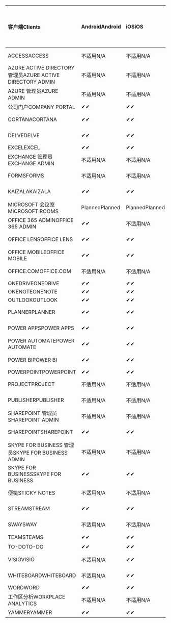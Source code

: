 <!-- This file is generated automatically. Changes made to this file will be overwritten.-->
|<span data-ttu-id="e599e-101">客户端</span><span class="sxs-lookup"><span data-stu-id="e599e-101">Clients</span></span>|<span data-ttu-id="e599e-102">Android</span><span class="sxs-lookup"><span data-stu-id="e599e-102">Android</span></span>|<span data-ttu-id="e599e-103">iOS</span><span class="sxs-lookup"><span data-stu-id="e599e-103">iOS</span></span>|<span data-ttu-id="e599e-104">Mac</span><span class="sxs-lookup"><span data-stu-id="e599e-104">Mac</span></span>|<span data-ttu-id="e599e-105">Windows 10</span><span class="sxs-lookup"><span data-stu-id="e599e-105">Windows 10</span></span><br><span data-ttu-id="e599e-106">桌面</span><span class="sxs-lookup"><span data-stu-id="e599e-106">Desktop</span></span>|<span data-ttu-id="e599e-107">Windows 10</span><span class="sxs-lookup"><span data-stu-id="e599e-107">Windows 10</span></span><br><span data-ttu-id="e599e-108">新式应用</span><span class="sxs-lookup"><span data-stu-id="e599e-108">Modern Apps</span></span>|
|:-|:-|:-|:-|:-|:-|
|<span data-ttu-id="e599e-109">ACCESS</span><span class="sxs-lookup"><span data-stu-id="e599e-109">ACCESS</span></span>|<span data-ttu-id="e599e-110">不适用</span><span class="sxs-lookup"><span data-stu-id="e599e-110">N/A</span></span>|<span data-ttu-id="e599e-111">不适用</span><span class="sxs-lookup"><span data-stu-id="e599e-111">N/A</span></span>|<span data-ttu-id="e599e-112">不适用</span><span class="sxs-lookup"><span data-stu-id="e599e-112">N/A</span></span>|<span data-ttu-id="e599e-113">✔</span><span class="sxs-lookup"><span data-stu-id="e599e-113">✔</span></span>|<span data-ttu-id="e599e-114">不适用</span><span class="sxs-lookup"><span data-stu-id="e599e-114">N/A</span></span>|
|<span data-ttu-id="e599e-115">AZURE ACTIVE DIRECTORY 管理员</span><span class="sxs-lookup"><span data-stu-id="e599e-115">AZURE ACTIVE DIRECTORY ADMIN</span></span>|<span data-ttu-id="e599e-116">不适用</span><span class="sxs-lookup"><span data-stu-id="e599e-116">N/A</span></span>|<span data-ttu-id="e599e-117">不适用</span><span class="sxs-lookup"><span data-stu-id="e599e-117">N/A</span></span>|<span data-ttu-id="e599e-118">不适用</span><span class="sxs-lookup"><span data-stu-id="e599e-118">N/A</span></span>|<span data-ttu-id="e599e-119">✔</span><span class="sxs-lookup"><span data-stu-id="e599e-119">✔</span></span>|<span data-ttu-id="e599e-120">不适用</span><span class="sxs-lookup"><span data-stu-id="e599e-120">N/A</span></span>|
|<span data-ttu-id="e599e-121">AZURE 管理员</span><span class="sxs-lookup"><span data-stu-id="e599e-121">AZURE ADMIN</span></span>|<span data-ttu-id="e599e-122">不适用</span><span class="sxs-lookup"><span data-stu-id="e599e-122">N/A</span></span>|<span data-ttu-id="e599e-123">不适用</span><span class="sxs-lookup"><span data-stu-id="e599e-123">N/A</span></span>|<span data-ttu-id="e599e-124">不适用</span><span class="sxs-lookup"><span data-stu-id="e599e-124">N/A</span></span>|<span data-ttu-id="e599e-125">不适用</span><span class="sxs-lookup"><span data-stu-id="e599e-125">N/A</span></span>|<span data-ttu-id="e599e-126">不适用</span><span class="sxs-lookup"><span data-stu-id="e599e-126">N/A</span></span>|
|<span data-ttu-id="e599e-127">公司门户</span><span class="sxs-lookup"><span data-stu-id="e599e-127">COMPANY PORTAL</span></span>|<span data-ttu-id="e599e-128">✔</span><span class="sxs-lookup"><span data-stu-id="e599e-128">✔</span></span>|<span data-ttu-id="e599e-129">✔</span><span class="sxs-lookup"><span data-stu-id="e599e-129">✔</span></span>|<span data-ttu-id="e599e-130">✔</span><span class="sxs-lookup"><span data-stu-id="e599e-130">✔</span></span>|<span data-ttu-id="e599e-131">不适用</span><span class="sxs-lookup"><span data-stu-id="e599e-131">N/A</span></span>|<span data-ttu-id="e599e-132">✔</span><span class="sxs-lookup"><span data-stu-id="e599e-132">✔</span></span>|
|<span data-ttu-id="e599e-133">CORTANA</span><span class="sxs-lookup"><span data-stu-id="e599e-133">CORTANA</span></span>|<span data-ttu-id="e599e-134">✔</span><span class="sxs-lookup"><span data-stu-id="e599e-134">✔</span></span>|<span data-ttu-id="e599e-135">✔</span><span class="sxs-lookup"><span data-stu-id="e599e-135">✔</span></span>|<span data-ttu-id="e599e-136">不适用</span><span class="sxs-lookup"><span data-stu-id="e599e-136">N/A</span></span>|<span data-ttu-id="e599e-137">不适用</span><span class="sxs-lookup"><span data-stu-id="e599e-137">N/A</span></span>|<span data-ttu-id="e599e-138">✔</span><span class="sxs-lookup"><span data-stu-id="e599e-138">✔</span></span>|
|<span data-ttu-id="e599e-139">DELVE</span><span class="sxs-lookup"><span data-stu-id="e599e-139">DELVE</span></span>|<span data-ttu-id="e599e-140">✔</span><span class="sxs-lookup"><span data-stu-id="e599e-140">✔</span></span>|<span data-ttu-id="e599e-141">✔</span><span class="sxs-lookup"><span data-stu-id="e599e-141">✔</span></span>|<span data-ttu-id="e599e-142">不适用</span><span class="sxs-lookup"><span data-stu-id="e599e-142">N/A</span></span>|<span data-ttu-id="e599e-143">不适用</span><span class="sxs-lookup"><span data-stu-id="e599e-143">N/A</span></span>|<span data-ttu-id="e599e-144">不适用</span><span class="sxs-lookup"><span data-stu-id="e599e-144">N/A</span></span>|
|<span data-ttu-id="e599e-145">EXCEL</span><span class="sxs-lookup"><span data-stu-id="e599e-145">EXCEL</span></span>|<span data-ttu-id="e599e-146">✔</span><span class="sxs-lookup"><span data-stu-id="e599e-146">✔</span></span>|<span data-ttu-id="e599e-147">✔</span><span class="sxs-lookup"><span data-stu-id="e599e-147">✔</span></span>|<span data-ttu-id="e599e-148">✔</span><span class="sxs-lookup"><span data-stu-id="e599e-148">✔</span></span>|<span data-ttu-id="e599e-149">✔</span><span class="sxs-lookup"><span data-stu-id="e599e-149">✔</span></span>|<span data-ttu-id="e599e-150">✔</span><span class="sxs-lookup"><span data-stu-id="e599e-150">✔</span></span>|
|<span data-ttu-id="e599e-151">EXCHANGE 管理员</span><span class="sxs-lookup"><span data-stu-id="e599e-151">EXCHANGE ADMIN</span></span>|<span data-ttu-id="e599e-152">不适用</span><span class="sxs-lookup"><span data-stu-id="e599e-152">N/A</span></span>|<span data-ttu-id="e599e-153">不适用</span><span class="sxs-lookup"><span data-stu-id="e599e-153">N/A</span></span>|<span data-ttu-id="e599e-154">不适用</span><span class="sxs-lookup"><span data-stu-id="e599e-154">N/A</span></span>|<span data-ttu-id="e599e-155">✔</span><span class="sxs-lookup"><span data-stu-id="e599e-155">✔</span></span>|<span data-ttu-id="e599e-156">不适用</span><span class="sxs-lookup"><span data-stu-id="e599e-156">N/A</span></span>|
|<span data-ttu-id="e599e-157">FORMS</span><span class="sxs-lookup"><span data-stu-id="e599e-157">FORMS</span></span>|<span data-ttu-id="e599e-158">不适用</span><span class="sxs-lookup"><span data-stu-id="e599e-158">N/A</span></span>|<span data-ttu-id="e599e-159">不适用</span><span class="sxs-lookup"><span data-stu-id="e599e-159">N/A</span></span>|<span data-ttu-id="e599e-160">不适用</span><span class="sxs-lookup"><span data-stu-id="e599e-160">N/A</span></span>|<span data-ttu-id="e599e-161">不适用</span><span class="sxs-lookup"><span data-stu-id="e599e-161">N/A</span></span>|<span data-ttu-id="e599e-162">不适用</span><span class="sxs-lookup"><span data-stu-id="e599e-162">N/A</span></span>|
|<span data-ttu-id="e599e-163">KAIZALA</span><span class="sxs-lookup"><span data-stu-id="e599e-163">KAIZALA</span></span>|<span data-ttu-id="e599e-164">✔</span><span class="sxs-lookup"><span data-stu-id="e599e-164">✔</span></span>|<span data-ttu-id="e599e-165">✔</span><span class="sxs-lookup"><span data-stu-id="e599e-165">✔</span></span>|<span data-ttu-id="e599e-166">不适用</span><span class="sxs-lookup"><span data-stu-id="e599e-166">N/A</span></span>|<span data-ttu-id="e599e-167">不适用</span><span class="sxs-lookup"><span data-stu-id="e599e-167">N/A</span></span>|<span data-ttu-id="e599e-168">不适用</span><span class="sxs-lookup"><span data-stu-id="e599e-168">N/A</span></span>|
|<span data-ttu-id="e599e-169">MICROSOFT 会议室</span><span class="sxs-lookup"><span data-stu-id="e599e-169">MICROSOFT ROOMS</span></span>|<span data-ttu-id="e599e-170">Planned</span><span class="sxs-lookup"><span data-stu-id="e599e-170">Planned</span></span>|<span data-ttu-id="e599e-171">Planned</span><span class="sxs-lookup"><span data-stu-id="e599e-171">Planned</span></span>|<span data-ttu-id="e599e-172">不适用</span><span class="sxs-lookup"><span data-stu-id="e599e-172">N/A</span></span>|<span data-ttu-id="e599e-173">不适用</span><span class="sxs-lookup"><span data-stu-id="e599e-173">N/A</span></span>|<span data-ttu-id="e599e-174">不适用</span><span class="sxs-lookup"><span data-stu-id="e599e-174">N/A</span></span>|
|<span data-ttu-id="e599e-175">OFFICE 365 ADMIN</span><span class="sxs-lookup"><span data-stu-id="e599e-175">OFFICE 365 ADMIN</span></span>|<span data-ttu-id="e599e-176">✔</span><span class="sxs-lookup"><span data-stu-id="e599e-176">✔</span></span>|<span data-ttu-id="e599e-177">不适用</span><span class="sxs-lookup"><span data-stu-id="e599e-177">N/A</span></span>|<span data-ttu-id="e599e-178">不适用</span><span class="sxs-lookup"><span data-stu-id="e599e-178">N/A</span></span>|<span data-ttu-id="e599e-179">不适用</span><span class="sxs-lookup"><span data-stu-id="e599e-179">N/A</span></span>|<span data-ttu-id="e599e-180">不适用</span><span class="sxs-lookup"><span data-stu-id="e599e-180">N/A</span></span>|
|<span data-ttu-id="e599e-181">OFFICE LENS</span><span class="sxs-lookup"><span data-stu-id="e599e-181">OFFICE LENS</span></span>|<span data-ttu-id="e599e-182">✔</span><span class="sxs-lookup"><span data-stu-id="e599e-182">✔</span></span>|<span data-ttu-id="e599e-183">✔</span><span class="sxs-lookup"><span data-stu-id="e599e-183">✔</span></span>|<span data-ttu-id="e599e-184">不适用</span><span class="sxs-lookup"><span data-stu-id="e599e-184">N/A</span></span>|<span data-ttu-id="e599e-185">不适用</span><span class="sxs-lookup"><span data-stu-id="e599e-185">N/A</span></span>|<span data-ttu-id="e599e-186">✔</span><span class="sxs-lookup"><span data-stu-id="e599e-186">✔</span></span>|
|<span data-ttu-id="e599e-187">OFFICE MOBILE</span><span class="sxs-lookup"><span data-stu-id="e599e-187">OFFICE MOBILE</span></span>|<span data-ttu-id="e599e-188">✔</span><span class="sxs-lookup"><span data-stu-id="e599e-188">✔</span></span>|<span data-ttu-id="e599e-189">✔</span><span class="sxs-lookup"><span data-stu-id="e599e-189">✔</span></span>|<span data-ttu-id="e599e-190">不适用</span><span class="sxs-lookup"><span data-stu-id="e599e-190">N/A</span></span>|<span data-ttu-id="e599e-191">不适用</span><span class="sxs-lookup"><span data-stu-id="e599e-191">N/A</span></span>|<span data-ttu-id="e599e-192">不适用</span><span class="sxs-lookup"><span data-stu-id="e599e-192">N/A</span></span>|
|<span data-ttu-id="e599e-193">OFFICE.COM</span><span class="sxs-lookup"><span data-stu-id="e599e-193">OFFICE.COM</span></span>|<span data-ttu-id="e599e-194">不适用</span><span class="sxs-lookup"><span data-stu-id="e599e-194">N/A</span></span>|<span data-ttu-id="e599e-195">不适用</span><span class="sxs-lookup"><span data-stu-id="e599e-195">N/A</span></span>|<span data-ttu-id="e599e-196">不适用</span><span class="sxs-lookup"><span data-stu-id="e599e-196">N/A</span></span>|<span data-ttu-id="e599e-197">不适用</span><span class="sxs-lookup"><span data-stu-id="e599e-197">N/A</span></span>|<span data-ttu-id="e599e-198">✔</span><span class="sxs-lookup"><span data-stu-id="e599e-198">✔</span></span>|
|<span data-ttu-id="e599e-199">ONEDRIVE</span><span class="sxs-lookup"><span data-stu-id="e599e-199">ONEDRIVE</span></span>|<span data-ttu-id="e599e-200">✔</span><span class="sxs-lookup"><span data-stu-id="e599e-200">✔</span></span>|<span data-ttu-id="e599e-201">✔</span><span class="sxs-lookup"><span data-stu-id="e599e-201">✔</span></span>|<span data-ttu-id="e599e-202">✔</span><span class="sxs-lookup"><span data-stu-id="e599e-202">✔</span></span>|<span data-ttu-id="e599e-203">✔</span><span class="sxs-lookup"><span data-stu-id="e599e-203">✔</span></span>|<span data-ttu-id="e599e-204">✔</span><span class="sxs-lookup"><span data-stu-id="e599e-204">✔</span></span>|
|<span data-ttu-id="e599e-205">ONENOTE</span><span class="sxs-lookup"><span data-stu-id="e599e-205">ONENOTE</span></span>|<span data-ttu-id="e599e-206">✔</span><span class="sxs-lookup"><span data-stu-id="e599e-206">✔</span></span>|<span data-ttu-id="e599e-207">✔</span><span class="sxs-lookup"><span data-stu-id="e599e-207">✔</span></span>|<span data-ttu-id="e599e-208">✔</span><span class="sxs-lookup"><span data-stu-id="e599e-208">✔</span></span>|<span data-ttu-id="e599e-209">✔</span><span class="sxs-lookup"><span data-stu-id="e599e-209">✔</span></span>|<span data-ttu-id="e599e-210">✔</span><span class="sxs-lookup"><span data-stu-id="e599e-210">✔</span></span>|
|<span data-ttu-id="e599e-211">OUTLOOK</span><span class="sxs-lookup"><span data-stu-id="e599e-211">OUTLOOK</span></span>|<span data-ttu-id="e599e-212">✔</span><span class="sxs-lookup"><span data-stu-id="e599e-212">✔</span></span>|<span data-ttu-id="e599e-213">✔</span><span class="sxs-lookup"><span data-stu-id="e599e-213">✔</span></span>|<span data-ttu-id="e599e-214">✔</span><span class="sxs-lookup"><span data-stu-id="e599e-214">✔</span></span>|<span data-ttu-id="e599e-215">✔</span><span class="sxs-lookup"><span data-stu-id="e599e-215">✔</span></span>|<span data-ttu-id="e599e-216">✔</span><span class="sxs-lookup"><span data-stu-id="e599e-216">✔</span></span>|
|<span data-ttu-id="e599e-217">PLANNER</span><span class="sxs-lookup"><span data-stu-id="e599e-217">PLANNER</span></span>|<span data-ttu-id="e599e-218">✔</span><span class="sxs-lookup"><span data-stu-id="e599e-218">✔</span></span>|<span data-ttu-id="e599e-219">✔</span><span class="sxs-lookup"><span data-stu-id="e599e-219">✔</span></span>|<span data-ttu-id="e599e-220">不适用</span><span class="sxs-lookup"><span data-stu-id="e599e-220">N/A</span></span>|<span data-ttu-id="e599e-221">不适用</span><span class="sxs-lookup"><span data-stu-id="e599e-221">N/A</span></span>|<span data-ttu-id="e599e-222">不适用</span><span class="sxs-lookup"><span data-stu-id="e599e-222">N/A</span></span>|
|<span data-ttu-id="e599e-223">POWER APPS</span><span class="sxs-lookup"><span data-stu-id="e599e-223">POWER APPS</span></span>|<span data-ttu-id="e599e-224">✔</span><span class="sxs-lookup"><span data-stu-id="e599e-224">✔</span></span>|<span data-ttu-id="e599e-225">✔</span><span class="sxs-lookup"><span data-stu-id="e599e-225">✔</span></span>|<span data-ttu-id="e599e-226">不适用</span><span class="sxs-lookup"><span data-stu-id="e599e-226">N/A</span></span>|<span data-ttu-id="e599e-227">不适用</span><span class="sxs-lookup"><span data-stu-id="e599e-227">N/A</span></span>|<span data-ttu-id="e599e-228">✔</span><span class="sxs-lookup"><span data-stu-id="e599e-228">✔</span></span>|
|<span data-ttu-id="e599e-229">POWER AUTOMATE</span><span class="sxs-lookup"><span data-stu-id="e599e-229">POWER AUTOMATE</span></span>|<span data-ttu-id="e599e-230">✔</span><span class="sxs-lookup"><span data-stu-id="e599e-230">✔</span></span>|<span data-ttu-id="e599e-231">✔</span><span class="sxs-lookup"><span data-stu-id="e599e-231">✔</span></span>|<span data-ttu-id="e599e-232">不适用</span><span class="sxs-lookup"><span data-stu-id="e599e-232">N/A</span></span>|<span data-ttu-id="e599e-233">不适用</span><span class="sxs-lookup"><span data-stu-id="e599e-233">N/A</span></span>|<span data-ttu-id="e599e-234">不适用</span><span class="sxs-lookup"><span data-stu-id="e599e-234">N/A</span></span>|
|<span data-ttu-id="e599e-235">POWER BI</span><span class="sxs-lookup"><span data-stu-id="e599e-235">POWER BI</span></span>|<span data-ttu-id="e599e-236">✔</span><span class="sxs-lookup"><span data-stu-id="e599e-236">✔</span></span>|<span data-ttu-id="e599e-237">✔</span><span class="sxs-lookup"><span data-stu-id="e599e-237">✔</span></span>|<span data-ttu-id="e599e-238">不适用</span><span class="sxs-lookup"><span data-stu-id="e599e-238">N/A</span></span>|<span data-ttu-id="e599e-239">✔</span><span class="sxs-lookup"><span data-stu-id="e599e-239">✔</span></span>|<span data-ttu-id="e599e-240">✔</span><span class="sxs-lookup"><span data-stu-id="e599e-240">✔</span></span>|
|<span data-ttu-id="e599e-241">POWERPOINT</span><span class="sxs-lookup"><span data-stu-id="e599e-241">POWERPOINT</span></span>|<span data-ttu-id="e599e-242">✔</span><span class="sxs-lookup"><span data-stu-id="e599e-242">✔</span></span>|<span data-ttu-id="e599e-243">✔</span><span class="sxs-lookup"><span data-stu-id="e599e-243">✔</span></span>|<span data-ttu-id="e599e-244">✔</span><span class="sxs-lookup"><span data-stu-id="e599e-244">✔</span></span>|<span data-ttu-id="e599e-245">✔</span><span class="sxs-lookup"><span data-stu-id="e599e-245">✔</span></span>|<span data-ttu-id="e599e-246">✔</span><span class="sxs-lookup"><span data-stu-id="e599e-246">✔</span></span>|
|<span data-ttu-id="e599e-247">PROJECT</span><span class="sxs-lookup"><span data-stu-id="e599e-247">PROJECT</span></span>|<span data-ttu-id="e599e-248">不适用</span><span class="sxs-lookup"><span data-stu-id="e599e-248">N/A</span></span>|<span data-ttu-id="e599e-249">不适用</span><span class="sxs-lookup"><span data-stu-id="e599e-249">N/A</span></span>|<span data-ttu-id="e599e-250">不适用</span><span class="sxs-lookup"><span data-stu-id="e599e-250">N/A</span></span>|<span data-ttu-id="e599e-251">✔</span><span class="sxs-lookup"><span data-stu-id="e599e-251">✔</span></span>|<span data-ttu-id="e599e-252">不适用</span><span class="sxs-lookup"><span data-stu-id="e599e-252">N/A</span></span>|
|<span data-ttu-id="e599e-253">PUBLISHER</span><span class="sxs-lookup"><span data-stu-id="e599e-253">PUBLISHER</span></span>|<span data-ttu-id="e599e-254">不适用</span><span class="sxs-lookup"><span data-stu-id="e599e-254">N/A</span></span>|<span data-ttu-id="e599e-255">不适用</span><span class="sxs-lookup"><span data-stu-id="e599e-255">N/A</span></span>|<span data-ttu-id="e599e-256">不适用</span><span class="sxs-lookup"><span data-stu-id="e599e-256">N/A</span></span>|<span data-ttu-id="e599e-257">✔</span><span class="sxs-lookup"><span data-stu-id="e599e-257">✔</span></span>|<span data-ttu-id="e599e-258">不适用</span><span class="sxs-lookup"><span data-stu-id="e599e-258">N/A</span></span>|
|<span data-ttu-id="e599e-259">SHAREPOINT 管理员</span><span class="sxs-lookup"><span data-stu-id="e599e-259">SHAREPOINT ADMIN</span></span>|<span data-ttu-id="e599e-260">不适用</span><span class="sxs-lookup"><span data-stu-id="e599e-260">N/A</span></span>|<span data-ttu-id="e599e-261">不适用</span><span class="sxs-lookup"><span data-stu-id="e599e-261">N/A</span></span>|<span data-ttu-id="e599e-262">不适用</span><span class="sxs-lookup"><span data-stu-id="e599e-262">N/A</span></span>|<span data-ttu-id="e599e-263">✔</span><span class="sxs-lookup"><span data-stu-id="e599e-263">✔</span></span>|<span data-ttu-id="e599e-264">不适用</span><span class="sxs-lookup"><span data-stu-id="e599e-264">N/A</span></span>|
|<span data-ttu-id="e599e-265">SHAREPOINT</span><span class="sxs-lookup"><span data-stu-id="e599e-265">SHAREPOINT</span></span>|<span data-ttu-id="e599e-266">✔</span><span class="sxs-lookup"><span data-stu-id="e599e-266">✔</span></span>|<span data-ttu-id="e599e-267">✔</span><span class="sxs-lookup"><span data-stu-id="e599e-267">✔</span></span>|<span data-ttu-id="e599e-268">不适用</span><span class="sxs-lookup"><span data-stu-id="e599e-268">N/A</span></span>|<span data-ttu-id="e599e-269">不适用</span><span class="sxs-lookup"><span data-stu-id="e599e-269">N/A</span></span>|<span data-ttu-id="e599e-270">不适用</span><span class="sxs-lookup"><span data-stu-id="e599e-270">N/A</span></span>|
|<span data-ttu-id="e599e-271">SKYPE FOR BUSINESS 管理员</span><span class="sxs-lookup"><span data-stu-id="e599e-271">SKYPE FOR BUSINESS ADMIN</span></span>|<span data-ttu-id="e599e-272">不适用</span><span class="sxs-lookup"><span data-stu-id="e599e-272">N/A</span></span>|<span data-ttu-id="e599e-273">不适用</span><span class="sxs-lookup"><span data-stu-id="e599e-273">N/A</span></span>|<span data-ttu-id="e599e-274">不适用</span><span class="sxs-lookup"><span data-stu-id="e599e-274">N/A</span></span>|<span data-ttu-id="e599e-275">✔</span><span class="sxs-lookup"><span data-stu-id="e599e-275">✔</span></span>|<span data-ttu-id="e599e-276">不适用</span><span class="sxs-lookup"><span data-stu-id="e599e-276">N/A</span></span>|
|<span data-ttu-id="e599e-277">SKYPE FOR BUSINESS</span><span class="sxs-lookup"><span data-stu-id="e599e-277">SKYPE FOR BUSINESS</span></span>|<span data-ttu-id="e599e-278">✔</span><span class="sxs-lookup"><span data-stu-id="e599e-278">✔</span></span>|<span data-ttu-id="e599e-279">✔</span><span class="sxs-lookup"><span data-stu-id="e599e-279">✔</span></span>|<span data-ttu-id="e599e-280">✔</span><span class="sxs-lookup"><span data-stu-id="e599e-280">✔</span></span>|<span data-ttu-id="e599e-281">✔</span><span class="sxs-lookup"><span data-stu-id="e599e-281">✔</span></span>|<span data-ttu-id="e599e-282">不适用</span><span class="sxs-lookup"><span data-stu-id="e599e-282">N/A</span></span>|
|<span data-ttu-id="e599e-283">便笺</span><span class="sxs-lookup"><span data-stu-id="e599e-283">STICKY NOTES</span></span>|<span data-ttu-id="e599e-284">不适用</span><span class="sxs-lookup"><span data-stu-id="e599e-284">N/A</span></span>|<span data-ttu-id="e599e-285">不适用</span><span class="sxs-lookup"><span data-stu-id="e599e-285">N/A</span></span>|<span data-ttu-id="e599e-286">不适用</span><span class="sxs-lookup"><span data-stu-id="e599e-286">N/A</span></span>|<span data-ttu-id="e599e-287">不适用</span><span class="sxs-lookup"><span data-stu-id="e599e-287">N/A</span></span>|<span data-ttu-id="e599e-288">✔</span><span class="sxs-lookup"><span data-stu-id="e599e-288">✔</span></span>|
|<span data-ttu-id="e599e-289">STREAM</span><span class="sxs-lookup"><span data-stu-id="e599e-289">STREAM</span></span>|<span data-ttu-id="e599e-290">✔</span><span class="sxs-lookup"><span data-stu-id="e599e-290">✔</span></span>|<span data-ttu-id="e599e-291">✔</span><span class="sxs-lookup"><span data-stu-id="e599e-291">✔</span></span>|<span data-ttu-id="e599e-292">不适用</span><span class="sxs-lookup"><span data-stu-id="e599e-292">N/A</span></span>|<span data-ttu-id="e599e-293">不适用</span><span class="sxs-lookup"><span data-stu-id="e599e-293">N/A</span></span>|<span data-ttu-id="e599e-294">不适用</span><span class="sxs-lookup"><span data-stu-id="e599e-294">N/A</span></span>|
|<span data-ttu-id="e599e-295">SWAY</span><span class="sxs-lookup"><span data-stu-id="e599e-295">SWAY</span></span>|<span data-ttu-id="e599e-296">不适用</span><span class="sxs-lookup"><span data-stu-id="e599e-296">N/A</span></span>|<span data-ttu-id="e599e-297">不适用</span><span class="sxs-lookup"><span data-stu-id="e599e-297">N/A</span></span>|<span data-ttu-id="e599e-298">不适用</span><span class="sxs-lookup"><span data-stu-id="e599e-298">N/A</span></span>|<span data-ttu-id="e599e-299">不适用</span><span class="sxs-lookup"><span data-stu-id="e599e-299">N/A</span></span>|<span data-ttu-id="e599e-300">✔</span><span class="sxs-lookup"><span data-stu-id="e599e-300">✔</span></span>|
|<span data-ttu-id="e599e-301">TEAMS</span><span class="sxs-lookup"><span data-stu-id="e599e-301">TEAMS</span></span>|<span data-ttu-id="e599e-302">✔</span><span class="sxs-lookup"><span data-stu-id="e599e-302">✔</span></span>|<span data-ttu-id="e599e-303">✔</span><span class="sxs-lookup"><span data-stu-id="e599e-303">✔</span></span>|<span data-ttu-id="e599e-304">✔</span><span class="sxs-lookup"><span data-stu-id="e599e-304">✔</span></span>|<span data-ttu-id="e599e-305">✔</span><span class="sxs-lookup"><span data-stu-id="e599e-305">✔</span></span>|<span data-ttu-id="e599e-306">不适用</span><span class="sxs-lookup"><span data-stu-id="e599e-306">N/A</span></span>|
|<span data-ttu-id="e599e-307">TO-DO</span><span class="sxs-lookup"><span data-stu-id="e599e-307">TO-DO</span></span>|<span data-ttu-id="e599e-308">✔</span><span class="sxs-lookup"><span data-stu-id="e599e-308">✔</span></span>|<span data-ttu-id="e599e-309">✔</span><span class="sxs-lookup"><span data-stu-id="e599e-309">✔</span></span>|<span data-ttu-id="e599e-310">✔</span><span class="sxs-lookup"><span data-stu-id="e599e-310">✔</span></span>|<span data-ttu-id="e599e-311">不适用</span><span class="sxs-lookup"><span data-stu-id="e599e-311">N/A</span></span>|<span data-ttu-id="e599e-312">✔</span><span class="sxs-lookup"><span data-stu-id="e599e-312">✔</span></span>|
|<span data-ttu-id="e599e-313">VISIO</span><span class="sxs-lookup"><span data-stu-id="e599e-313">VISIO</span></span>|<span data-ttu-id="e599e-314">不适用</span><span class="sxs-lookup"><span data-stu-id="e599e-314">N/A</span></span>|<span data-ttu-id="e599e-315">✔</span><span class="sxs-lookup"><span data-stu-id="e599e-315">✔</span></span>|<span data-ttu-id="e599e-316">不适用</span><span class="sxs-lookup"><span data-stu-id="e599e-316">N/A</span></span>|<span data-ttu-id="e599e-317">✔</span><span class="sxs-lookup"><span data-stu-id="e599e-317">✔</span></span>|<span data-ttu-id="e599e-318">不适用</span><span class="sxs-lookup"><span data-stu-id="e599e-318">N/A</span></span>|
|<span data-ttu-id="e599e-319">WHITEBOARD</span><span class="sxs-lookup"><span data-stu-id="e599e-319">WHITEBOARD</span></span>|<span data-ttu-id="e599e-320">不适用</span><span class="sxs-lookup"><span data-stu-id="e599e-320">N/A</span></span>|<span data-ttu-id="e599e-321">✔</span><span class="sxs-lookup"><span data-stu-id="e599e-321">✔</span></span>|<span data-ttu-id="e599e-322">不适用</span><span class="sxs-lookup"><span data-stu-id="e599e-322">N/A</span></span>|<span data-ttu-id="e599e-323">不适用</span><span class="sxs-lookup"><span data-stu-id="e599e-323">N/A</span></span>|<span data-ttu-id="e599e-324">✔</span><span class="sxs-lookup"><span data-stu-id="e599e-324">✔</span></span>|
|<span data-ttu-id="e599e-325">WORD</span><span class="sxs-lookup"><span data-stu-id="e599e-325">WORD</span></span>|<span data-ttu-id="e599e-326">✔</span><span class="sxs-lookup"><span data-stu-id="e599e-326">✔</span></span>|<span data-ttu-id="e599e-327">✔</span><span class="sxs-lookup"><span data-stu-id="e599e-327">✔</span></span>|<span data-ttu-id="e599e-328">✔</span><span class="sxs-lookup"><span data-stu-id="e599e-328">✔</span></span>|<span data-ttu-id="e599e-329">✔</span><span class="sxs-lookup"><span data-stu-id="e599e-329">✔</span></span>|<span data-ttu-id="e599e-330">✔</span><span class="sxs-lookup"><span data-stu-id="e599e-330">✔</span></span>|
|<span data-ttu-id="e599e-331">工作区分析</span><span class="sxs-lookup"><span data-stu-id="e599e-331">WORKPLACE ANALYTICS</span></span>|<span data-ttu-id="e599e-332">不适用</span><span class="sxs-lookup"><span data-stu-id="e599e-332">N/A</span></span>|<span data-ttu-id="e599e-333">不适用</span><span class="sxs-lookup"><span data-stu-id="e599e-333">N/A</span></span>|<span data-ttu-id="e599e-334">不适用</span><span class="sxs-lookup"><span data-stu-id="e599e-334">N/A</span></span>|<span data-ttu-id="e599e-335">不适用</span><span class="sxs-lookup"><span data-stu-id="e599e-335">N/A</span></span>|<span data-ttu-id="e599e-336">不适用</span><span class="sxs-lookup"><span data-stu-id="e599e-336">N/A</span></span>|
|<span data-ttu-id="e599e-337">YAMMER</span><span class="sxs-lookup"><span data-stu-id="e599e-337">YAMMER</span></span>|<span data-ttu-id="e599e-338">✔</span><span class="sxs-lookup"><span data-stu-id="e599e-338">✔</span></span>|<span data-ttu-id="e599e-339">✔</span><span class="sxs-lookup"><span data-stu-id="e599e-339">✔</span></span>|<span data-ttu-id="e599e-340">✔</span><span class="sxs-lookup"><span data-stu-id="e599e-340">✔</span></span>|<span data-ttu-id="e599e-341">✔</span><span class="sxs-lookup"><span data-stu-id="e599e-341">✔</span></span>|<span data-ttu-id="e599e-342">不适用</span><span class="sxs-lookup"><span data-stu-id="e599e-342">N/A</span></span>|
